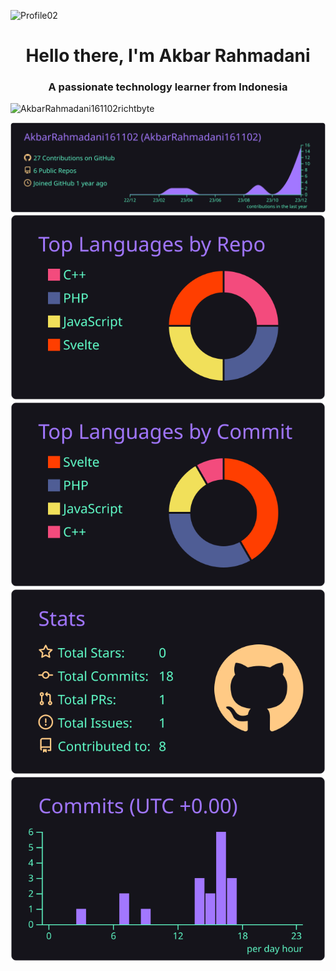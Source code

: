 
![Profile02](https://github.com/AkbarRahmadani161102/AkbarRahmadani161102/assets/119948941/72e7d943-06e6-40dd-b20b-29ae34c83741)

<h1 align="center">Hello there, I'm Akbar Rahmadani</h1>
<h3 align="center">A passionate technology learner from Indonesia</h3>

<p align="left"> <img src="https://komarev.com/ghpvc/?username=AkbarRahmadani161102richtbyte" alt="AkbarRahmadani161102richtbyte" /> </p>

[![](https://raw.githubusercontent.com/AkbarRahmadani161102/AkbarRahmadani161102/master/profile-summary-card-output/aura/0-profile-details.svg)](https://github.com/vn7n24fzkq/github-profile-summary-cards)
[![](https://raw.githubusercontent.com/AkbarRahmadani161102/AkbarRahmadani161102/master/profile-summary-card-output/aura/1-repos-per-language.svg)](https://github.com/vn7n24fzkq/github-profile-summary-cards) [![](https://raw.githubusercontent.com/AkbarRahmadani161102/AkbarRahmadani161102/master/profile-summary-card-output/aura/2-most-commit-language.svg)](https://github.com/vn7n24fzkq/github-profile-summary-cards)
[![](https://raw.githubusercontent.com/AkbarRahmadani161102/AkbarRahmadani161102/master/profile-summary-card-output/aura/3-stats.svg)](https://github.com/vn7n24fzkq/github-profile-summary-cards) [![](https://raw.githubusercontent.com/AkbarRahmadani161102/AkbarRahmadani161102/master/profile-summary-card-output/aura/4-productive-time.svg)](https://github.com/vn7n24fzkq/github-profile-summary-cards)


